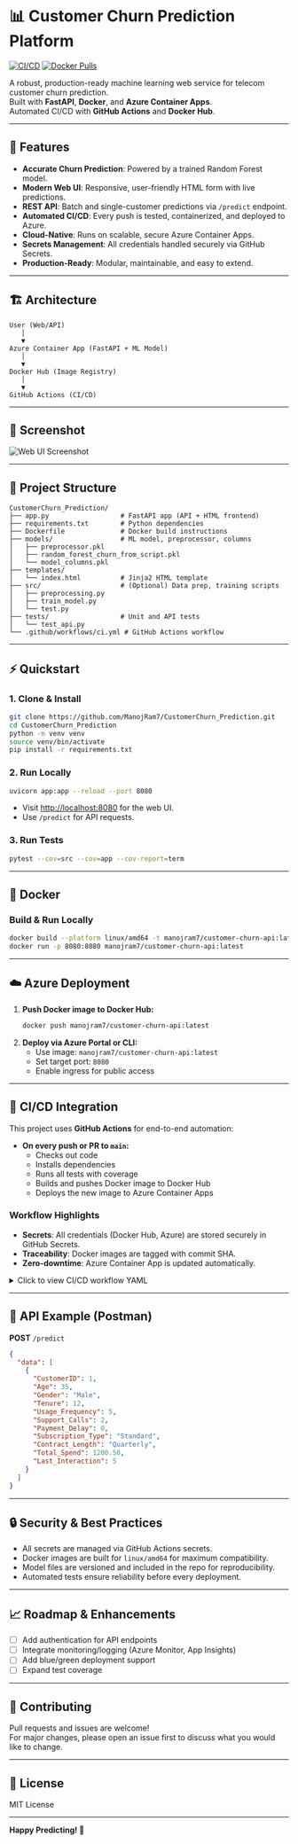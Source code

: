 # 📊 Customer Churn Prediction Platform

[![CI/CD](https://github.com/ManojRam7/CustomerChurn_Prediction/actions/workflows/ci.yml/badge.svg)](https://github.com/ManojRam7/CustomerChurn_Prediction/actions)
[![Docker Pulls](https://img.shields.io/docker/pulls/manojram7/customer-churn-api)](https://hub.docker.com/r/manojram7/customer-churn-api)

A robust, production-ready machine learning web service for telecom customer churn prediction.  
Built with **FastAPI**, **Docker**, and **Azure Container Apps**.  
Automated CI/CD with **GitHub Actions** and **Docker Hub**.

---

## 🚀 Features

- **Accurate Churn Prediction**: Powered by a trained Random Forest model.
- **Modern Web UI**: Responsive, user-friendly HTML form with live predictions.
- **REST API**: Batch and single-customer predictions via `/predict` endpoint.
- **Automated CI/CD**: Every push is tested, containerized, and deployed to Azure.
- **Cloud-Native**: Runs on scalable, secure Azure Container Apps.
- **Secrets Management**: All credentials handled securely via GitHub Secrets.
- **Production-Ready**: Modular, maintainable, and easy to extend.

---

## 🏗️ Architecture

```
User (Web/API)
   │
   ▼
Azure Container App (FastAPI + ML Model)
   │
   ▼
Docker Hub (Image Registry)
   │
   ▼
GitHub Actions (CI/CD)
```

---

## 📸 Screenshot

<!-- Replace with an actual screenshot if available -->
![Web UI Screenshot](docs/screenshot.png)

---

## 📁 Project Structure

```
CustomerChurn_Prediction/
├── app.py                  # FastAPI app (API + HTML frontend)
├── requirements.txt        # Python dependencies
├── Dockerfile              # Docker build instructions
├── models/                 # ML model, preprocessor, columns
│   ├── preprocessor.pkl
│   ├── random_forest_churn_from_script.pkl
│   └── model_columns.pkl
├── templates/
│   └── index.html          # Jinja2 HTML template
├── src/                    # (Optional) Data prep, training scripts
│   ├── preprocessing.py
│   ├── train_model.py
│   └── test.py
├── tests/                  # Unit and API tests
│   └── test_api.py
└── .github/workflows/ci.yml # GitHub Actions workflow
```

---

## ⚡ Quickstart

### 1. **Clone & Install**
```bash
git clone https://github.com/ManojRam7/CustomerChurn_Prediction.git
cd CustomerChurn_Prediction
python -m venv venv
source venv/bin/activate
pip install -r requirements.txt
```

### 2. **Run Locally**
```bash
uvicorn app:app --reload --port 8080
```
- Visit [http://localhost:8080](http://localhost:8080) for the web UI.
- Use `/predict` for API requests.

### 3. **Run Tests**
```bash
pytest --cov=src --cov=app --cov-report=term
```

---

## 🐳 Docker

### **Build & Run Locally**
```bash
docker build --platform linux/amd64 -t manojram7/customer-churn-api:latest .
docker run -p 8080:8080 manojram7/customer-churn-api:latest
```

---

## ☁️ Azure Deployment

1. **Push Docker image to Docker Hub:**
    ```bash
    docker push manojram7/customer-churn-api:latest
    ```
2. **Deploy via Azure Portal or CLI:**
    - Use image: `manojram7/customer-churn-api:latest`
    - Set target port: `8080`
    - Enable ingress for public access

---

## 🔄 CI/CD Integration

This project uses **GitHub Actions** for end-to-end automation:

- **On every push or PR to `main`:**
  - Checks out code
  - Installs dependencies
  - Runs all tests with coverage
  - Builds and pushes Docker image to Docker Hub
  - Deploys the new image to Azure Container Apps

### **Workflow Highlights**
- **Secrets**: All credentials (Docker Hub, Azure) are stored securely in GitHub Secrets.
- **Traceability**: Docker images are tagged with commit SHA.
- **Zero-downtime**: Azure Container App is updated automatically.

<details>
<summary>Click to view CI/CD workflow YAML</summary>

```yaml
name: CI/CD

on:
  push:
    branches: [main]
  pull_request:
    branches: [main]

jobs:
  build-test-deploy:
    runs-on: ubuntu-latest

    steps:
    - uses: actions/checkout@v4

    - name: Set up Python
      uses: actions/setup-python@v5
      with:
        python-version: '3.12'

    - name: Install dependencies
      run: |
        python -m pip install --upgrade pip
        pip install -r requirements.txt

    - name: Install coverage
      run: pip install pytest-cov

    - name: Run tests with coverage
      run: |
        PYTHONPATH=. pytest --cov=src --cov=app --cov-report=term

    - name: Set up Docker Buildx
      uses: docker/setup-buildx-action@v3

    - name: Log in to Docker Hub
      uses: docker/login-action@v3
      with:
        username: ${{ secrets.DOCKERHUB_USERNAME }}
        password: ${{ secrets.DOCKERHUB_TOKEN }}

    - name: Build and push Docker image (amd64)
      run: |
        docker buildx build --platform linux/amd64 \
          -t manojram7/customer-churn-api:${{ github.sha }} \
          --push .

    - name: Azure Login
      uses: azure/login@v2
      with:
        creds: ${{ secrets.AZURE_CREDENTIALS }}

    - name: Deploy to Azure Container App
      run: |
        az account set --subscription ${{ secrets.AZURE_SUBSCRIPTION_ID }}
        az containerapp update \
          --name ${{ secrets.AZURE_CONTAINERAPP_NAME }} \
          --resource-group ${{ secrets.AZURE_RESOURCE_GROUP }} \
          --image manojram7/customer-churn-api:${{ github.sha }}
```
</details>

---

## 🧪 API Example (Postman)

**POST** `/predict`
```json
{
  "data": [
    {
      "CustomerID": 1,
      "Age": 35,
      "Gender": "Male",
      "Tenure": 12,
      "Usage_Frequency": 5,
      "Support_Calls": 2,
      "Payment_Delay": 0,
      "Subscription_Type": "Standard",
      "Contract_Length": "Quarterly",
      "Total_Spend": 1200.50,
      "Last_Interaction": 5
    }
  ]
}
```

---

## 🔒 Security & Best Practices

- All secrets are managed via GitHub Actions secrets.
- Docker images are built for `linux/amd64` for maximum compatibility.
- Model files are versioned and included in the repo for reproducibility.
- Automated tests ensure reliability before every deployment.

---

## 📈 Roadmap & Enhancements

- [ ] Add authentication for API endpoints
- [ ] Integrate monitoring/logging (Azure Monitor, App Insights)
- [ ] Add blue/green deployment support
- [ ] Expand test coverage

---

## 🙌 Contributing

Pull requests and issues are welcome!  
For major changes, please open an issue first to discuss what you would like to change.

---

## 📄 License

MIT License

---

**Happy Predicting! 🚀**